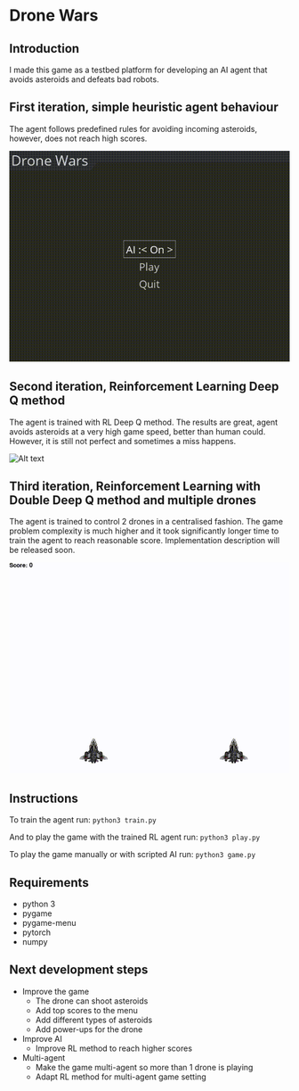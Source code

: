 # Drone Wars

## Introduction 
I made this game as a testbed platform for developing an AI agent that avoids asteroids and defeats bad robots. 

## First iteration, simple heuristic agent behaviour 
The agent follows predefined rules for avoiding incoming asteroids, however, does not reach high scores. 

![Alt text](images/gameplay.gif "Gameplay")


## Second iteration, Reinforcement Learning Deep Q method
The agent is trained with RL Deep Q method. The results are great, agent avoids asteroids at a very high game speed, better than human could. However, it is still not perfect and sometimes a miss happens. 


![Alt text](images/gameplay_rl.gif "Gameplay_RL")


## Third iteration, Reinforcement Learning with Double Deep Q method and multiple drones
The agent is trained to control 2 drones in a centralised fashion. The game problem complexity is much higher and it took significantly longer time to train the agent to reach reasonable score.
Implementation description will be released soon. 


![Alt text](images/gameplay_rl_2.gif "Gameplay_Multi_Agent_RL")

## Instructions

To train the agent run:
`python3 train.py`

And to play the game with the trained RL agent run:
`python3 play.py`

To play the game manually or with scripted AI run: 
`python3 game.py`

## Requirements
* python 3
* pygame
* pygame-menu
* pytorch
* numpy


## Next development steps
* Improve the game 
    * The drone can shoot asteroids
    * Add top scores to the menu
    * Add different types of asteroids
    * Add power-ups for the drone
* Improve AI
    * Improve RL method to reach higher scores
* Multi-agent 
    * Make the game multi-agent so more than 1 drone is playing
    * Adapt RL method for multi-agent game setting





